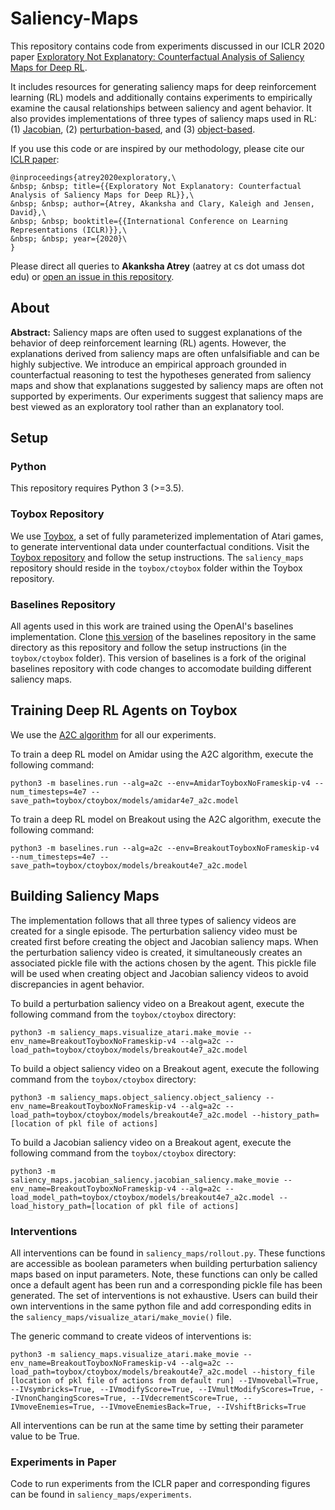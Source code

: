 # Saliency-Maps

This repository contains code from experiments discussed in our ICLR 2020 paper [Exploratory Not Explanatory: Counterfactual Analysis of Saliency Maps for Deep RL](https://openreview.net/forum?id=rkl3m1BFDB).

It includes resources for generating saliency maps for deep reinforcement learning (RL) models and additionally contains experiments to empirically examine the causal relationships between saliency and agent behavior. It also provides implementations of three types of saliency maps used in RL: (1) [Jacobian](https://arxiv.org/abs/1511.06581), (2) [perturbation-based](https://arxiv.org/abs/1711.00138), and (3) [object-based](https://arxiv.org/abs/1809.06061).

If you use this code or are inspired by our methodology, please cite our [ICLR paper](https://openreview.net/pdf?id=rkl3m1BFDB):
```
@inproceedings{atrey2020exploratory,\
&nbsp; &nbsp; title={{Exploratory Not Explanatory: Counterfactual Analysis of Saliency Maps for Deep RL}},\
&nbsp; &nbsp; author={Atrey, Akanksha and Clary, Kaleigh and Jensen, David},\
&nbsp; &nbsp; booktitle={{International Conference on Learning Representations (ICLR)}},\
&nbsp; &nbsp; year={2020}\
}
```
Please direct all queries to **Akanksha Atrey** (aatrey at cs dot umass dot edu) or [open an issue in this repository](https://github.com/KDL-umass/saliency_maps/issues/new).

## About

**Abstract:** Saliency maps are often used to suggest explanations of the behavior of deep reinforcement learning (RL) agents. However, the explanations derived from saliency maps are often unfalsifiable and can be highly subjective. We introduce an empirical approach grounded in counterfactual reasoning to test the hypotheses generated from saliency maps and show that explanations suggested by saliency maps are often not supported by experiments. Our experiments suggest that saliency maps are best viewed as an exploratory tool rather than an explanatory tool.

## Setup

### Python
This repository requires Python 3 (>=3.5).

### Toybox Repository
We use [Toybox](https://arxiv.org/abs/1812.02850), a set of fully parameterized implementation of Atari games, to generate interventional data under counterfactual conditions. Visit the [Toybox repository](https://github.com/jjfiv/toybox) and follow the setup instructions. The `saliency_maps` repository should reside in the `toybox/ctoybox` folder within the Toybox repository.

### Baselines Repository
All agents used in this work are trained using the OpenAI's baselines implementation. Clone [this version](https://github.com/akanksha95/baselines.git) of the baselines repository in the same directory as this repository and follow the setup instructions (in the `toybox/ctoybox` folder). This version of baselines is a fork of the original baselines repository with code changes to accomodate building different saliency maps.

## Training Deep RL Agents on Toybox
We use the [A2C algorithm](https://towardsdatascience.com/understanding-actor-critic-methods-931b97b6df3f) for all our experiments. 

To train a deep RL model on Amidar using the A2C algorithm, execute the following command:

`python3 -m baselines.run --alg=a2c --env=AmidarToyboxNoFrameskip-v4 --num_timesteps=4e7 --save_path=toybox/ctoybox/models/amidar4e7_a2c.model`

To train a deep RL model on Breakout using the A2C algorithm, execute the following command:

`python3 -m baselines.run --alg=a2c --env=BreakoutToyboxNoFrameskip-v4 --num_timesteps=4e7 --save_path=toybox/ctoybox/models/breakout4e7_a2c.model`

## Building Saliency Maps

The implementation follows that all three types of saliency videos are created for a single episode. The perturbation saliency video must be created first before creating the object and Jacobian saliency maps. When the perturbation saliency video is created, it simultaneously creates an associated pickle file with the actions chosen by the agent. This pickle file will be used when creating object and Jacobian saliency videos to avoid discrepancies in agent behavior.

To build a perturbation saliency video on a Breakout agent, execute the following command from the `toybox/ctoybox` directory:

`python3 -m saliency_maps.visualize_atari.make_movie --env_name=BreakoutToyboxNoFrameskip-v4 --alg=a2c --load_path=toybox/ctoybox/models/breakout4e7_a2c.model`

To build a object saliency video on a Breakout agent, execute the following command from the `toybox/ctoybox` directory:

`python3 -m saliency_maps.object_saliency.object_saliency --env_name=BreakoutToyboxNoFrameskip-v4 --alg=a2c --load_path=toybox/ctoybox/models/breakout4e7_a2c.model --history_path=[location of pkl file of actions]`

To build a Jacobian saliency video on a Breakout agent, execute the following command from the `toybox/ctoybox` directory:

`python3 -m saliency_maps.jacobian_saliency.jacobian_saliency.make_movie --env_name=BreakoutToyboxNoFrameskip-v4 --alg=a2c --load_model_path=toybox/ctoybox/models/breakout4e7_a2c.model --load_history_path=[location of pkl file of actions]`

### Interventions

All interventions can be found in `saliency_maps/rollout.py`. These functions are accessible as boolean parameters when building perturbation saliency maps based on input parameters. Note, these functions can only be called once a default agent has been run and a corresponding pickle file has been generated. The set of interventions is not exhaustive. Users can build their own interventions in the same python file and add corresponding edits in the `saliency_maps/visualize_atari/make_movie()` file.

The generic command to create videos of interventions is: 

`python3 -m saliency_maps.visualize_atari.make_movie --env_name=BreakoutToyboxNoFrameskip-v4 --alg=a2c --load_path=toybox/ctoybox/models/breakout4e7_a2c.model --history_file [location of pkl file of actions from default run] --IVmoveball=True, --IVsymbricks=True, --IVmodifyScore=True, --IVmultModifyScores=True, --IVnonChangingScores=True, --IVdecrementScore=True, --IVmoveEnemies=True, --IVmoveEnemiesBack=True, --IVshiftBricks=True`

All interventions can be run at the same time by setting their parameter value to be True.

### Experiments in Paper

Code to run experiments from the ICLR paper and corresponding figures can be found in `saliency_maps/experiments`.

